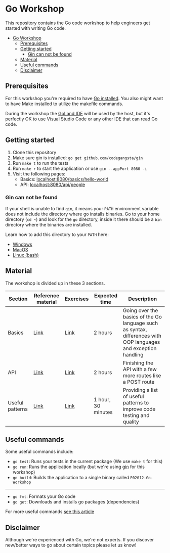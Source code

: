 # Go Workshop

This repository contains the Go code workshop to help engineers
get started with writing Go code.

- [Go Workshop](#go-workshop)
  - [Prerequisites](#prerequisites)
  - [Getting started](#getting-started)
    - [Gin can not be found](#gin-can-not-be-found)
  - [Material](#material)
  - [Useful commands](#useful-commands)
  - [Disclaimer](#disclaimer)

## Prerequisites

For this workshop you're required to have [Go installed](https://golang.org/doc/install).
You also might want to have Make installed to utilize the makefile commands.

During the workshop the [GoLand IDE](https://www.jetbrains.com/go/) will be used by the host,
but it's perfectly OK to use Visual Studio Code or any other IDE that can read Go code.

## Getting started

1. Clone this repository
1. Make sure gin is installed: `go get github.com/codegangsta/gin`
1. Run `make t` to run the tests
1. Run `make r` to start the application or use `gin --appPort 8080 -i`
1. Visit the following pages: 
   - Basics: [localhost:8080/basics/hello-world](http://localhost:8080/basics/hello-world)
   - API: [localhost:8080/api/people](http://localhost:8080/api/people)

### Gin can not be found

If your shell is unable to find `gin`, it means your `PATH` environment variable
does not include the directory where go installs binaries.
Go to your home directory (`cd ~`) and look for the `go` directory, inside it there
should be a `bin` directory where the binaries are installed.

Learn how to add this directory to your `PATH` here:

- [Windows](https://www.architectryan.com/2018/03/17/add-to-the-path-on-windows-10/)
- [MacOS](https://www.architectryan.com/2012/10/02/add-to-the-path-on-mac-os-x-mountain-lion/)
- [Linux (bash)](https://docs.oracle.com/cd/E19062-01/sun.mgmt.ctr36/819-5418/gaznb/index.html)

## Material

The workshop is divided up in these 3 sections.

| Section | Reference material | Exercises | Expected time | Description
| ------- | ---- | ---- | ------------- | ------------
| Basics  | [Link](api/basics/reference-material.md) | [Link](api/basics/exercises.md) | 2 hours | Going over the basics of the Go language such as syntax, differences with OOP languages and exception handling
| API     | [Link](api/workshop-api/reference-material.md) | [Link](api/workshop-api/exercises.md) | 2 hours | Finishing the API with a few more routes like a POST route
| Useful patterns | [Link](api/patterns/reference-material.md)| [Link](api/patterns/exercises.md) | 1 hour, 30 minutes | Providing a list of useful patterns to improve code testing and quality

## Useful commands

Some useful commands include:

- `go test`: Runs your tests in the current package (We use `make t` for this)
- `go run`: Runs the application locally (but we're using [gin](https://github.com/codegangsta/gin) for this workshop)
- `go build`: Builds the application to a single binary called `P02012-Go-Workshop`
  
---

- `go fmt`: Formats your Go code
- `go get`: Downloads and installs go packages (dependencies)

For more useful commands [see this article](https://www.ubuntupit.com/go-command-examples-for-aspiring-golang-developers/)

## Disclaimer

Although we're experienced with Go, we're not experts.
If you discover new/better ways to go about certain topics please
let us know!
